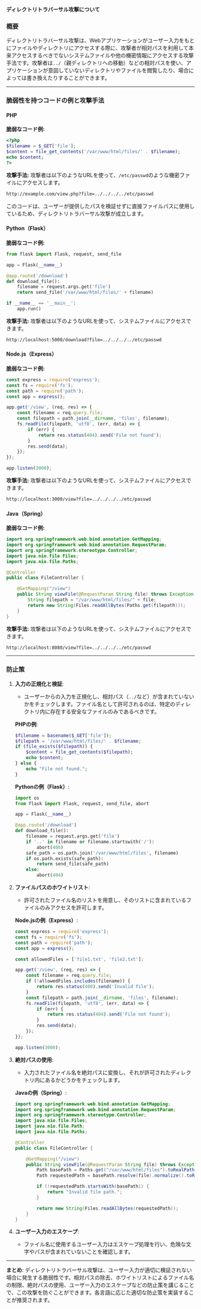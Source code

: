 **ディレクトリトラバーサル攻撃について**

### **概要**

ディレクトリトラバーサル攻撃は、Webアプリケーションがユーザー入力をもとにファイルやディレクトリにアクセスする際に、攻撃者が相対パスを利用して本来アクセスするべきでないシステムファイルや他の機密情報にアクセスする攻撃手法です。攻撃者は`../`（親ディレクトリへの移動）などの相対パスを使い、アプリケーションが意図していないディレクトリやファイルを閲覧したり、場合によっては書き換えたりすることができます。

---

### **脆弱性を持つコードの例と攻撃手法**

#### **PHP**

**脆弱なコード例:**
```php
<?php
$filename = $_GET['file'];
$content = file_get_contents('/var/www/html/files/' . $filename);
echo $content;
?>
```

**攻撃手法:**
攻撃者は以下のようなURLを使って、`/etc/passwd`のような機密ファイルにアクセスします。
```bash
http://example.com/view.php?file=../../../../etc/passwd
```

このコードは、ユーザーが提供したパスを検証せずに直接ファイルパスに使用しているため、ディレクトリトラバーサル攻撃が成立します。

#### **Python（Flask）**

**脆弱なコード例:**
```python
from flask import Flask, request, send_file

app = Flask(__name__)

@app.route('/download')
def download_file():
    filename = request.args.get('file')
    return send_file('/var/www/html/files/' + filename)

if __name__ == '__main__':
    app.run()
```

**攻撃手法:**
攻撃者は以下のようなURLを使って、システムファイルにアクセスできます。
```bash
http://localhost:5000/download?file=../../../../etc/passwd
```

#### **Node.js（Express）**

**脆弱なコード例:**
```javascript
const express = require('express');
const fs = require('fs');
const path = require('path');
const app = express();

app.get('/view', (req, res) => {
    const filename = req.query.file;
    const filepath = path.join(__dirname, 'files', filename);
    fs.readFile(filepath, 'utf8', (err, data) => {
        if (err) {
            return res.status(404).send('File not found');
        }
        res.send(data);
    });
});

app.listen(3000);
```

**攻撃手法:**
攻撃者は以下のようなURLを使って、システムファイルにアクセスできます。
```bash
http://localhost:3000/view?file=../../../../etc/passwd
```

#### **Java（Spring）**

**脆弱なコード例:**
```java
import org.springframework.web.bind.annotation.GetMapping;
import org.springframework.web.bind.annotation.RequestParam;
import org.springframework.stereotype.Controller;
import java.nio.file.Files;
import java.nio.file.Paths;

@Controller
public class FileController {

    @GetMapping("/view")
    public String viewFile(@RequestParam String file) throws Exception {
        String filepath = "/var/www/html/files/" + file;
        return new String(Files.readAllBytes(Paths.get(filepath)));
    }
}
```

**攻撃手法:**
攻撃者は以下のようなURLを使って、システムファイルにアクセスできます。
```bash
http://localhost:8080/view?file=../../../../etc/passwd
```

---

### **防止策**

1. **入力の正規化と検証**:
   - ユーザーからの入力を正規化し、相対パス（`../`など）が含まれていないかをチェックします。ファイル名として許可されるのは、特定のディレクトリ内に存在する安全なファイルのみであるべきです。

   **PHPの例**:
   ```php
   $filename = basename($_GET['file']);
   $filepath = '/var/www/html/files/' . $filename;
   if (file_exists($filepath)) {
       $content = file_get_contents($filepath);
       echo $content;
   } else {
       echo "File not found.";
   }
   ```

   **Pythonの例（Flask）**:
   ```python
   import os
   from flask import Flask, request, send_file, abort

   app = Flask(__name__)

   @app.route('/download')
   def download_file():
       filename = request.args.get('file')
       if '..' in filename or filename.startswith('/'):
           abort(400)
       safe_path = os.path.join('/var/www/html/files', filename)
       if os.path.exists(safe_path):
           return send_file(safe_path)
       else:
           abort(404)
   ```

2. **ファイルパスのホワイトリスト**:
   - 許可されたファイル名のリストを用意し、そのリストに含まれているファイルのみアクセスを許可します。

   **Node.jsの例（Express）**:
   ```javascript
   const express = require('express');
   const fs = require('fs');
   const path = require('path');
   const app = express();

   const allowedFiles = ['file1.txt', 'file2.txt'];

   app.get('/view', (req, res) => {
       const filename = req.query.file;
       if (!allowedFiles.includes(filename)) {
           return res.status(400).send('Invalid file');
       }
       const filepath = path.join(__dirname, 'files', filename);
       fs.readFile(filepath, 'utf8', (err, data) => {
           if (err) {
               return res.status(404).send('File not found');
           }
           res.send(data);
       });
   });

   app.listen(3000);
   ```

3. **絶対パスの使用**:
   - 入力されたファイル名を絶対パスに変換し、それが許可されたディレクトリ内にあるかどうかをチェックします。

   **Javaの例（Spring）**:
   ```java
   import org.springframework.web.bind.annotation.GetMapping;
   import org.springframework.web.bind.annotation.RequestParam;
   import org.springframework.stereotype.Controller;
   import java.nio.file.Files;
   import java.nio.file.Path;
   import java.nio.file.Paths;

   @Controller
   public class FileController {

       @GetMapping("/view")
       public String viewFile(@RequestParam String file) throws Exception {
           Path basePath = Paths.get("/var/www/html/files").toRealPath();
           Path requestedPath = basePath.resolve(file).normalize().toRealPath();

           if (!requestedPath.startsWith(basePath)) {
               return "Invalid file path.";
           }

           return new String(Files.readAllBytes(requestedPath));
       }
   }
   ```

4. **ユーザー入力のエスケープ**:
   - ファイル名に使用するユーザー入力はエスケープ処理を行い、危険な文字やパスが含まれていないことを確認します。

---

**まとめ**:
ディレクトリトラバーサル攻撃は、ユーザー入力が適切に検証されない場合に発生する脆弱性です。相対パスの除去、ホワイトリストによるファイル名の制限、絶対パスの使用、ユーザー入力のエスケープなどの防止策を講じることで、この攻撃を防ぐことができます。各言語に応じた適切な防止策を実装することが推奨されます。